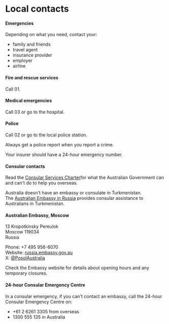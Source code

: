 # Local contacts

#### Emergencies

Depending on what you need, contact your:

* family and friends
* travel agent
* insurance provider
* employer
* airline

#### Fire and rescue services

Call 01.

#### Medical emergencies

Call 03 or go to the hospital.

#### Police

Call 02 or go to the local police station.

Always get a police report when you report a crime.

Your insurer should have a 24-hour emergency number.

#### Consular contacts

Read the [Consular Services Charter](/consular-services/consular-services-charter "Consular Services Charter")for what the Australian Government can and can't do to help you overseas.

Australia doesn't have an embassy or consulate in Turkmenistan. The [Australian Embassy in Russia](https://russia.embassy.gov.au/ ) provides consular assistance to Australians in Turkmenistan.

#### Australian Embassy, Moscow

13 Kropotkinsky Pereulok  
Moscow 119034  
Russia  
  
Phone: +7 495 956-6070  
Website: [russia.embassy.gov.au](https://russia.embassy.gov.au/)  
X: [@PosolAustralia](https://twitter.com/PosolAustralia)

Check the Embassy website for details about opening hours and any temporary closures.

#### 24-hour Consular Emergency Centre

In a consular emergency, if you can't contact an embassy, call the 24-hour Consular Emergency Centre on:

* +61 2 6261 3305 from overseas
* 1300 555 135 in Australia